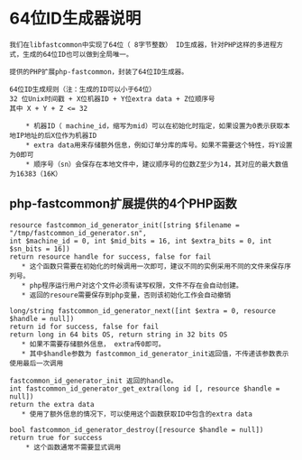 
# 64位ID⽣成器说明

    我们在libfastcommon中实现了64位（ 8字节整数） ID⽣成器，针对PHP这样的多进程⽅式，⽣成的64位ID也可以做到全局唯⼀。

    提供的PHP扩展php-fastcommon，封装了64位ID⽣成器。

    64位ID⽣成规则（注：⽣成的ID可以⼩于64位）
    32 位Unix时间戳 + X位机器ID + Y位extra data + Z位顺序号
    其中 X + Y + Z <= 32
```
    * 机器ID（ machine_id，缩写为mid）可以在初始化时指定，如果设置为0表⽰获取本地IP地址的后X位作为机器ID
    * extra data⽤来存储额外信息，例如订单分库的库号。如果不需要这个特性，将Y设置为0即可
    * 顺序号（sn）会保存在本地⽂件中，建议顺序号的位数Z⾄少为14，其对应的最⼤数值为16383（16K）
```

## php-fastcommon扩展提供的4个PHP函数

```
resource fastcommon_id_generator_init([string $filename = "/tmp/fastcommon_id_generator.sn",
int $machine_id = 0, int $mid_bits = 16, int $extra_bits = 0, int $sn_bits = 16])
return resource handle for success, false for fail
   * 这个函数只需要在初始化的时候调⽤⼀次即可，建议不同的实例采⽤不同的⽂件来保存序列号。
   * php程序运⾏⽤户对这个⽂件必须有读写权限，⽂件不存在会⾃动创建。
   * 返回的resoure需要保存到php变量，否则该初始化⼯作会⾃动撤销
```

```
long/string fastcommon_id_generator_next([int $extra = 0, resource $handle = null])
return id for success, false for fail
return long in 64 bits OS, return string in 32 bits OS 
   * 如果不需要存储额外信息， extra传0即可。
   * 其中$handle参数为 fastcommon_id_generator_init返回值，不传递该参数表⽰使⽤最后⼀次调⽤
```

```
fastcommon_id_generator_init 返回的handle。
int fastcommon_id_generator_get_extra(long id [, resource $handle = null])
return the extra data
   * 使⽤了额外信息的情况下，可以使⽤这个函数获取ID中包含的extra data
```

```
bool fastcommon_id_generator_destroy([resource $handle = null])
return true for success
    * 这个函数通常不需要显式调⽤
```
